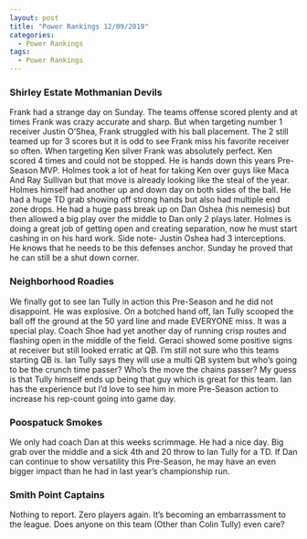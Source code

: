 ```yaml
---
layout: post
title: "Power Rankings 12/09/2019"
categories:
  - Power Rankings
tags:
  - Power Rankings
---
```


### Shirley Estate Mothmanian Devils
Frank had a strange day on Sunday. The teams offense scored plenty and at times Frank was crazy accurate and sharp. But when targeting number 1 receiver Justin O’Shea, Frank struggled with his ball placement. The 2 still teamed up for 3 scores but it is odd to see Frank miss his favorite receiver so often. When targeting Ken silver Frank was absolutely perfect. Ken scored 4 times and could not be stopped. He is hands down this years Pre-Season MVP. Holmes took a lot of heat for taking Ken over guys like Maca And Ray Sullivan but that move is already looking like the steal of the year. Holmes himself had another up and down day on both sides of the ball. He had a huge TD grab showing off strong hands but also had multiple end zone drops. He had a huge pass break up on Dan Oshea (his nemesis) but then allowed a big play over the middle to Dan only 2 plays later. Holmes is doing a great job of getting open and creating separation, now he must start cashing in on his hard work. Side note- Justin Oshea had 3 interceptions. He knows that he needs to be this defenses anchor. Sunday he proved that he can still be a shut down corner. 

### Neighborhood Roadies
We finally got to see Ian Tully in action this Pre-Season and he did not disappoint. He was explosive. On a botched hand off, Ian Tully scooped the ball off the ground at the 50 yard line and made EVERYONE miss. It was a special play. Coach Shoe had yet another day of running crisp routes and flashing open in the middle of the field. Geraci showed some positive signs at receiver but still looked erratic at QB. I’m still not sure who this teams starting QB is. Ian Tully says they will use a multi QB system but who’s going to be the crunch time passer? Who’s the move the chains passer? My guess is that Tully himself ends up being that guy which is great for this team. Ian has the experience but I’d love to see him in more Pre-Season action to increase his rep-count going into game day. 

### Poospatuck Smokes
We only had coach Dan at this weeks scrimmage. He had a nice day. Big grab over the middle and a sick 4th and 20 throw to Ian Tully for a TD. If Dan can continue to show versatility this Pre-Season, he may have an even bigger impact than he had in last year’s championship run.

### Smith Point Captains
Nothing to report. Zero players again. It’s becoming an embarrassment to the league. Does anyone on this team (Other than Colin Tully) even care? 
